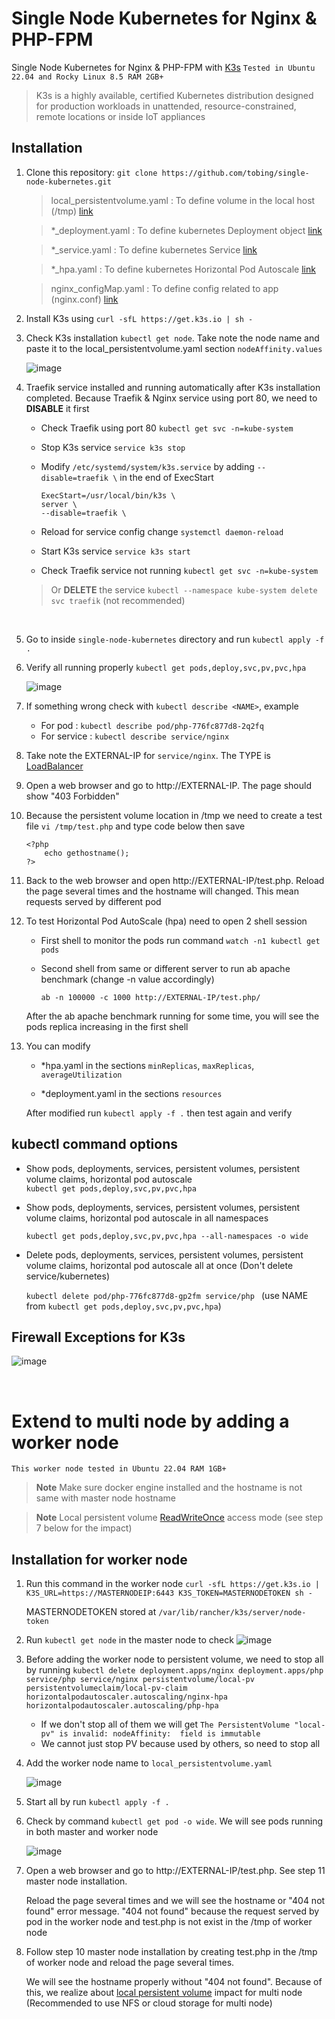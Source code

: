 # Single Node Kubernetes for Nginx & PHP-FPM
Single Node Kubernetes for Nginx & PHP-FPM with [K3s](https://k3s.io/)  ```Tested in Ubuntu 22.04 and Rocky Linux 8.5 RAM 2GB+```
> K3s is a highly available, certified Kubernetes distribution designed for production workloads in unattended, resource-constrained, remote locations or inside IoT appliances

## Installation

1. Clone this repository: ```git clone https://github.com/tobing/single-node-kubernetes.git ``` 
    
    >local_persistentvolume.yaml :   To define volume in the local host (/tmp) [link](https://kubernetes.io/docs/concepts/storage/persistent-volumes/)
    
    >*_deployment.yaml           :   To define kubernetes Deployment object [link](https://kubernetes.io/docs/concepts/workloads/controllers/deployment/)


    >*_service.yaml              :   To define kubernetes Service [link](https://kubernetes.io/docs/concepts/services-networking/service/)
    
    >*_hpa.yaml                  :   To define kubernetes Horizontal Pod Autoscale [link](https://kubernetes.io/docs/tasks/run-application/horizontal-pod-autoscale/)
    
    >nginx_configMap.yaml        :   To define config related to app (nginx.conf) [link](https://kubernetes.io/docs/concepts/configuration/configmap/)
    
2. Install K3s using ```curl -sfL https://get.k3s.io | sh - ```

3. Check K3s installation ```kubectl get node```. Take note the node name and paste it to the local_persistentvolume.yaml section ```nodeAffinity.values```

    ![image](https://user-images.githubusercontent.com/16585545/211205542-0f97d2f9-01a4-4501-998b-55c429ff98c5.png)

    
4. Traefik service installed and running automatically after K3s installation completed. Because Traefik & Nginx service using port 80, we need to <b>DISABLE</b> it first 
    - Check Traefik using port 80 ```kubectl get svc -n=kube-system```
    - Stop K3s service ```service k3s stop```
    - Modify ```/etc/systemd/system/k3s.service``` by adding ```--disable=traefik \``` in the end of ExecStart 
    
        ```
        ExecStart=/usr/local/bin/k3s \
        server \
        --disable=traefik \
        ```
    - Reload for service config change ```systemctl daemon-reload```
    - Start K3s service ```service k3s start```
    - Check Traefik service not running ``````kubectl get svc -n=kube-system``````

    >Or <b>DELETE</b> the service ```kubectl --namespace kube-system delete svc traefik``` (not recommended)
   
   &nbsp;
    
5. Go to inside ```single-node-kubernetes``` directory and run ```kubectl apply -f .```

6. Verify all running properly ```kubectl get pods,deploy,svc,pv,pvc,hpa```

    ![image](https://user-images.githubusercontent.com/16585545/211197147-d25dee00-2025-4598-811d-0f6d9c5d4bf7.png)


7. If something wrong check with ```kubectl describe <NAME>```, example
    - For pod       :   ```kubectl describe pod/php-776fc877d8-2q2fq```
    - For service   :   ```kubectl describe service/nginx```  
    
8. Take note the EXTERNAL-IP for ```service/nginx```. The TYPE is [LoadBalancer](https://kubernetes.io/docs/concepts/services-networking/service/#publishing-services-service-types)

9. Open a web browser and go to http://EXTERNAL-IP. The page should show "403 Forbidden"

10. Because the persistent volume location in /tmp we need to create a test file ```vi /tmp/test.php``` and type code below then save
    ```
    <?php
        echo gethostname();
    ?>
    ```
    
11. Back to the web browser and open http://EXTERNAL-IP/test.php. Reload the page several times and the hostname will changed. This mean requests served by different pod

12. To test Horizontal Pod AutoScale (hpa) need to open 2 shell session
    - First shell to monitor the pods run command ```watch -n1 kubectl get pods```
    - Second shell from same or different server to run ab apache benchmark (change -n value accordingly)
   
        ```ab -n 100000 -c 1000 http://EXTERNAL-IP/test.php/```
        
    After the ab apache benchmark running for some time, you will see the pods replica increasing in the first shell

13. You can modify 

    - *hpa.yaml in the sections ```minReplicas```, ```maxReplicas```, ```averageUtilization```
    
    - *deployment.yaml in the sections ```resources```
    
    After modified run ```kubectl apply -f .``` then test again and verify

## kubectl command options

- Show pods, deployments, services, persistent volumes, persistent volume claims, horizontal pod autoscale  
    ```kubectl get pods,deploy,svc,pv,pvc,hpa```
- Show pods, deployments, services, persistent volumes, persistent volume claims, horizontal pod autoscale in all namespaces
 
    ```kubectl get pods,deploy,svc,pv,pvc,hpa --all-namespaces -o wide```
- Delete pods, deployments, services, persistent volumes, persistent volume claims, horizontal pod autoscale all at once (Don't delete service/kubernetes)

    ```kubectl delete pod/php-776fc877d8-gp2fm service/php ``` (use NAME from ```kubectl get pods,deploy,svc,pv,pvc,hpa```)


## Firewall Exceptions for K3s

![image](https://user-images.githubusercontent.com/16585545/211191995-c511e9ce-33e5-4af7-a5f5-56dea769f172.png)

&nbsp;
&nbsp;

# Extend to multi node by adding a worker node
```This worker node tested in Ubuntu 22.04 RAM 1GB+```

> **Note**
> Make sure docker engine installed and the hostname is not same with master node hostname

> **Note**
> Local persistent volume [ReadWriteOnce](https://kubernetes.io/docs/concepts/storage/persistent-volumes/#access-modes) access mode (see step 7 below for the impact) 


## Installation for worker node

1. Run this command in the worker node ```curl -sfL https://get.k3s.io | K3S_URL=https://MASTERNODEIP:6443 K3S_TOKEN=MASTERNODETOKEN sh - ```

   MASTERNODETOKEN stored at ```/var/lib/rancher/k3s/server/node-token```
   
2. Run ```kubectl get node``` in the master node to check
   ![image](https://user-images.githubusercontent.com/16585545/211222616-521bf3d3-8aed-44b7-8c49-7f27b5a7f14d.png)

3. Before adding the worker node to persistent volume, we need to stop all by running ```kubectl delete deployment.apps/nginx deployment.apps/php service/php service/nginx persistentvolume/local-pv persistentvolumeclaim/local-pv-claim horizontalpodautoscaler.autoscaling/nginx-hpa horizontalpodautoscaler.autoscaling/php-hpa```
    - If we don't stop all of them we will get ```The PersistentVolume "local-pv" is invalid: nodeAffinity:  field is immutable```
    - We cannot just stop PV because used by others, so need to stop all
4. Add the worker node name to ```local_persistentvolume.yaml```

    ![image](https://user-images.githubusercontent.com/16585545/211226295-009a2e30-20c3-4d2e-acc1-8ea755e6c25f.png)

5. Start all by run ```kubectl apply -f .```

6. Check by command ```kubectl get pod -o wide```. We will see pods running in both master and worker node

    ![image](https://user-images.githubusercontent.com/16585545/211226562-f742042a-d370-46d7-9a79-227ac0539127.png)

7. Open a web browser and go to http://EXTERNAL-IP/test.php. See step 11 master node installation. 
   
   Reload the page several times and we will see the hostname or "404 not found" error message. "404 not found" because the request served by pod in the worker node      and test.php is not exist in the /tmp of worker node
   
8. Follow step 10 master node installation by creating test.php in the /tmp of worker node and reload the page several times. 
   
   We will see the hostname properly without "404 not found". Because of this, we realize about [local persistent volume](https://kubernetes.io/docs/concepts/storage/storage-classes/#provisioner) impact for multi node (Recommended to use NFS or cloud storage for multi node)
